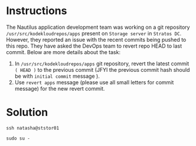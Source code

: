 # Instructions

The Nautilus application development team was working on a git repository `/usr/src/kodekloudrepos/apps` present on `Storage server` in `Stratos DC`.
However, they reported an issue with the recent commits being pushed to this repo. They have asked the DevOps team to revert repo HEAD to last 
commit. Below are more details about the task:

1. In `/usr/src/kodekloudrepos/apps`  git repository, revert the latest commit `( HEAD )` to the previous commit (JFYI the previous commit hash should be with `initial commit` message ).
2. Use `revert apps` message (please use all small letters for commit message) for the new revert commit.

# Solution

`ssh natasha@ststor01`

`sudo su -`
